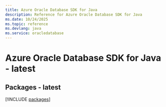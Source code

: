 ```yaml
---
title: Azure Oracle Database SDK for Java
description: Reference for Azure Oracle Database SDK for Java
ms.date: 10/24/2025
ms.topic: reference
ms.devlang: java
ms.service: oracledatabase
---
```

# Azure Oracle Database SDK for Java - latest
## Packages - latest
[!INCLUDE [packages](oracle-database-index.md)]